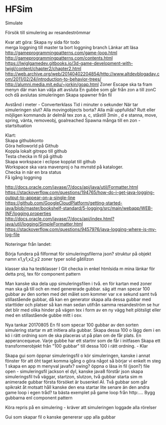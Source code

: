 # HFSim
Simulate

Försök till simulering av resandeströmmar

Kvar att göra:
Skapa ny sida för todo	
merga loggning till master
ta bort loggning branch
Länkar att läsa
http://gameprogrammingpatterns.com/game-loop.html
http://gameprogrammingpatterns.com/contents.html
https://lwjglgamedev.gitbooks.io/3d-game-development-with-lwjgl/content/chapter2/chapter2.html
http://web.archive.org/web/20140402204854/http://www.altdevblogaday.com/2011/02/24/introduction-to-behavior-trees/
http://alumni.media.mit.edu/~jorkin/goap.html
Zoner
Escape ska ta fram menyn där man kan välja att avsluta
En gubbe som går från zon a till zonC och då avslutas simuleringen
Skapa spawner från fil

Avstånd i meter - Converterklass
Tid i minuter o sekunder
När tar simuleringen slut? 
	Alla movingobjects borta?
	Alla mål uppfullda?
Rutt eller möjligen kommands är delmål
	tex zon a, c, ståstill 3min , d e
	stanna, move, spring, vänta, removeobj, goalreached
Spawna många till en zon - startsituation


Klart:
<br>Skapa githubkonto
<br>Göra helloworld på Github
<br>Koppla lokalt gitrepo till github
<br>Testa checka in fil på github 
<br>Skapa workspace i eclipse kopplat till github
<br>Workspace ska vara mavenproj o ha mvnstd på kataloger. 
<br>Checka in när en bra status
<br>Få igång loggning




http://docs.oracle.com/javase/7/docs/api/java/util/Formatter.html
https://stackoverflow.com/questions/194765/how-do-i-get-java-logging-output-to-appear-on-a-single-line
https://github.com/GoogleCloudPlatform/getting-started-java/blob/master/bookshelf-standard/5-logging/src/main/webapp/WEB-INF/logging.properties
http://docs.oracle.com/javase/7/docs/api/index.html?java/util/logging/SimpleFormatter.html
https://stackoverflow.com/questions/9457976/java-logging-where-is-my-log-file


Noteringar från landet:

Börja fundera på filformat för simuleringsfilerna
	json?
	struktur på objekt
		namn
		x1,y1,x2,y2
		zoner
		typer
			solid
			gåtillzon

klasser ska ha testklasser
I Git checka in enkel htmlsida m mina länkar för detta proj, tex för component pattern


Man kanske ska dela upp simuleringsfilen i två. en för kartan med zoner man ska gå till och en med
genererade gubbar.
säg att man specar 100 gubbar av den sorten med det målet som kommer var x:e sekund samt två stillastående
gubbar, då kan en generator skapa alla dessa gubbar med starttider och platser så kan man sedan utifrån 
samma resandeström se hur det blir med olika hinder på vägen tex i form av en ny vägg helt plötsligt
eller med en stillastående gubbe mitt i osv.

Nya tankar 20170805
En fil som specar 100 gubbar av den sorten
simulering startar m att initiera alla gubbar. Skapa dessa 100 o lägg dem i en kö i rätt ordning som de ska 
placeras ut på plan om de får plats. En apperancequeue. Varje gubbe har ett startnr som de får i initfasen
Skapa ett transformerobjekt från "100 gubbar" till dessa 100 i rätt ordning. - Klar

Skapa gui som öppnar simuleringsfil o kör simuleringen, kanske i annat fönster
	för att öht taget komma igång o göra något så börjar vi enkelt m steg 1
	skapa en app m menyval
		javafx? swing?
	öppna o läsa in fil (json?)
		file open - simuleringsfil
		jackson el dyl, kanske java8 förstår json
	skapa simuleringsfil
		två väggar, startzon, slutzon, två gubbar
	starta sim m animerade gubbar
		första försöket är busenkel AI. Två gubbar som går spikrakt åt motsatt håll
			kanske den ena startar lite senare än den andra
		game loop i egen tråd?
			ta bästa exemplet på game loop från http:....
		Bygg gubbarna enl component pattern


Köra repris på en simulering - kräver att simuleringen loggade alla rörelser

Gui som skapar fil o kanske genererar upp alla gubbar
